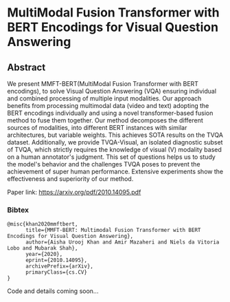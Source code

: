 # MultiModal Fusion Transformer with BERT Encodings for Visual Question Answering

## Abstract
We present MMFT-BERT(MultiModal Fusion Transformer with BERT encodings), to solve Visual Question Answering (VQA) ensuring individual and combined processing of multiple input modalities. Our approach benefits from processing multimodal data (video and text) adopting the BERT encodings individually and using a novel transformer-based fusion method to fuse them together. Our method decomposes the different sources of modalities, into different BERT instances with similar architectures, but variable weights. This achieves SOTA results on the TVQA dataset. Additionally, we provide TVQA-Visual, an isolated diagnostic subset of TVQA, which strictly requires the knowledge of visual (V) modality based on a human annotator's judgment. This set of questions helps us to study the model's behavior and the challenges TVQA poses to prevent the achievement of super human performance. Extensive experiments show the effectiveness and superiority of our method.

Paper link: https://arxiv.org/pdf/2010.14095.pdf

### Bibtex
```
@misc{khan2020mmftbert,
      title={MMFT-BERT: Multimodal Fusion Transformer with BERT Encodings for Visual Question Answering}, 
      author={Aisha Urooj Khan and Amir Mazaheri and Niels da Vitoria Lobo and Mubarak Shah},
      year={2020},
      eprint={2010.14095},
      archivePrefix={arXiv},
      primaryClass={cs.CV}
}
```

Code and details coming soon...
